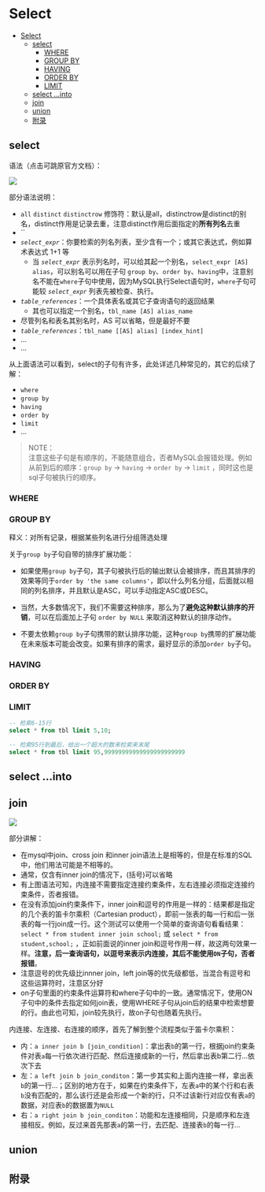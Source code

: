 # Select

<!-- TOC -->

- [Select](#select)
    - [select](#select)
        - [WHERE](#where)
        - [GROUP BY](#group-by)
        - [HAVING](#having)
        - [ORDER BY](#order-by)
        - [LIMIT](#limit)
    - [select ...into](#select-into)
    - [join](#join)
    - [union](#union)
    - [附录](#附录)

<!-- /TOC -->

## select

语法（点击可跳原官方文档）：

[![](../../assets/mysql_select.png)](https://dev.mysql.com/doc/refman/5.6/en/select.html)

部分语法说明：
- `all` `distinct` `distinctrow` 修饰符：默认是all，distinctrow是distinct的别名，distinct作用是记录去重，注意distinct作用后面指定的**所有列名**去重
- ``
- *`select_expr`*：你要检索的列名列表，至少含有一个；或其它表达式，例如算术表达式 1+1 等
    - 当 *`select_expr`* 表示列名时，可以给其起一个别名，`select_expr [AS] alias`，可以别名可以用在子句 `group by`、`order by`、`having`中，注意别名不能在`where`子句中使用，因为MySQL执行Select语句时，`where`子句可能较 *`select_expr`* 列表先被检查、执行。
- *`table_references`*：一个具体表名或其它子查询语句的返回结果
    - 其也可以指定一个别名，`tbl_name [AS] alias_name`
- 尽管列名和表名其别名时，AS 可以省略，但是最好不要
- *`table_references`*：`tbl_name [[AS] alias] [index_hint]`
- ...
- ...
<!-- - ``
- ``
- ``
- ``
- ``
- ``
- ``
- ``
- ``
- ``
- ``
- ``
- `` -->


从上面语法可以看到，select的子句有许多，此处详述几种常见的，其它的后续了解：
- `where`
- `group by`
- `having`
- `order by`
- `limit`
- ...

> NOTE：  
> 注意这些子句是有顺序的，不能随意组合，否者MySQL会报错处理。例如从前到后的顺序：`group by` -> `having` -> `order by` -> `limit` ，同时这也是sql子句被执行的顺序。

### WHERE

### GROUP BY

释义：对所有记录，根据某些列名进行分组筛选处理


关于`group by`子句自带的排序扩展功能：
- 如果使用`group by`子句，其子句被执行后的输出默认会被排序，而且其排序的效果等同于`order by 'the same columns'`，即以什么列名分组，后面就以相同的列名排序，并且默认是ASC，可以手动指定ASC或DESC。

- 当然，大多数情况下，我们不需要这种排序，那么为了**避免这种默认排序的开销**，可以在后面加上子句 `order by NULL` 来取消这种默认的排序动作。

- 不要太依赖`group by`子句携带的默认排序功能，这种`group by`携带的扩展功能在未来版本可能会改变。如果有排序的需求，最好显示的添加`order by`子句。


### HAVING

### ORDER BY

### LIMIT

```sql
-- 检索6-15行
select * from tbl limit 5,10; 

-- 检索95行到最后，给出一个超大的数来检索来末尾
select * from tbl limit 95,99999999999999999999999
```



## select ...into

## join

[![](../../assets/mysql_select_join.png)](https://dev.mysql.com/doc/refman/5.6/en/join.html)


部分讲解：
- 在mysql中join、cross join 和inner join语法上是相等的，但是在标准的SQL中，他们用法可能是不相等的。
- 通常，仅含有inner join的情况下，(括号)可以省略
- 有上图语法可知，内连接不需要指定连接约束条件，左右连接必须指定连接约束条件，否者报错。
- 在没有添加join约束条件下，inner join和逗号的作用是一样的：结果都是指定的几个表的笛卡尔乘积（Cartesian product），即前一张表的每一行和后一张表的每一行join成一行。这个测试可以使用一个简单的查询语句看看结果：`select * from student inner join school;` 或 `select * from student,school;` ，正如前面说的inner join和逗号作用一样，故这两句效果一样。**注意，后一查询语句，以逗号来表示内连接，其后不能使用`ON`子句，否者报错**。
- 注意逗号的优先级比innner join，left join等的优先级都低，当混合有逗号和这些运算符时，注意区分好
- on子句里面的约束条件运算符和where子句中的一致。通常情况下，使用ON子句中的条件去指定如何join表，使用WHERE子句从join后的结果中检索想要的行。由此也可知，join较先执行，故on子句也随着先执行。


内连接、左连接、右连接的顺序，首先了解到整个流程类似于笛卡尔乘积：
- 内：`a inner join b [join_condition]`：拿出表`b`的第一行，根据join约束条件对表`a`每一行依次进行匹配、然后连接成新的一行，然后拿出表b第二行...依次下去
- 左：`a left join b join_conditon`：第一步其实和上面内连接一样，拿出表`b`的第一行...；区别的地方在于，如果在约束条件下，左表`a`中的某个行和右表`b`没有匹配的，那么该行还是会形成一个新的行，只不过该新行对应仅有表`a`的数据，对应表`b`的数据置为`NULL`
- 右：`a right join b join_conditon`：功能和左连接相同，只是顺序和左连接相反。例如，反过来首先那表`a`的第一行，去匹配、连接表`b`的每一行...



## union

## 附录

<!-- ```
连接（join）group by、order by、where的执行顺序
一、group by

group by主要用于分组，达到对数据的分类更加精确。
group by中存在的列必须是有效的列（即为表的列字段）。同时若在select 中存在，必须在group by中列出，不能使用别名。
group by必须位于where 后，order by前；此外一般与order by一起使用。
group by 会对Null进行单独分组，若为一行则单独一组，若多行，则多行为一组。
二、与having,where的比较 
5. 使用group by 后，若想进行再次筛选可以使用having。 
6. having是在分组后进行筛选；where是在执行条件后再分组。 
7. having对一组数据进行操作；where是对行进行操作。 
8. 
三、与order by的比较 
-**在使用group by时，一般与order by同时使用，执行顺序为： 
先group by ，然后order by。

四、在SQL中执行的顺序 
1. 先连接from后的数据源(若有join，则先执行on后条件，再连接数据源)。 
2. 执行where条件 
3. 执行group by 
4.执行having 
5.执行order by 
6.最后select 输出结果。
``` -->



